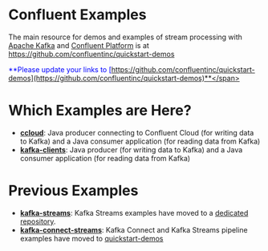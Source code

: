 # Confluent Examples

The main resource for demos and examples of stream processing with [Apache Kafka](http://kafka.apache.org/) and [Confluent Platform](http://www.confluent.io/product) is at https://github.com/confluentinc/quickstart-demos

<span style="color:blue">**Please update your links to [https://github.com/confluentinc/quickstart-demos](https://github.com/confluentinc/quickstart-demos)**</span>

# Which Examples are Here?

* **[ccloud](ccloud/)**: Java producer connecting to Confluent Cloud
  (for writing data to Kafka) and a Java consumer application (for reading data from Kafka)
* **[kafka-clients](kafka-clients/)**: Java producer 
  (for writing data to Kafka) and a Java consumer application (for reading data from Kafka)

# Previous Examples

* **[kafka-streams](kafka-streams/)**: Kafka Streams examples have moved to a [dedicated repository](https://github.com/confluentinc/kafka-streams-examples).
* **[kafka-connect-streams](kafka-connect-streams/)**: Kafka Connect and Kafka Streams pipeline examples have moved to [quickstart-demos](https://github.com/confluentinc/quickstart-demos/tree/5.0.x/connect-streams-pipeline)
